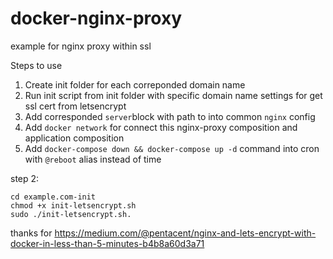 # docker-nginx-proxy
example for nginx proxy within ssl 

Steps to use
1. Create init folder for each correponded domain name  
2. Run init script from init folder with specific domain name settings for get ssl cert from letsencrypt  
3. Add corresponded `server`block with path to  into common `nginx` config  
4. Add `docker network` for connect this nginx-proxy composition and application composition  
5. Add `docker-compose down && docker-compose up -d` command into cron with `@reboot` alias instead of time


step 2:
```
cd example.com-init
chmod +x init-letsencrypt.sh
sudo ./init-letsencrypt.sh.
```
thanks for https://medium.com/@pentacent/nginx-and-lets-encrypt-with-docker-in-less-than-5-minutes-b4b8a60d3a71
